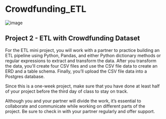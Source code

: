 # <h1>Crowdfunding_ETL</h1>

![image](https://user-images.githubusercontent.com/119762874/227399270-4da124a0-a68f-4b82-a97a-a820790f907e.png)


<h2> Project 2 - ETL with Crowdfunding Dataset</h2>


For the ETL mini project, you will work with a partner to practice building an ETL pipeline using Python, Pandas, and either Python dictionary methods or regular expressions to extract and transform the data. After you transform the data, you'll create four CSV files and use the CSV file data to create an ERD and a table schema. Finally, you’ll upload the CSV file data into a Postgres database.

Since this is a one-week project, make sure that you have done at least half of your project before the third day of class to stay on track.

Although you and your partner will divide the work, it’s essential to collaborate and communicate while working on different parts of the project. Be sure to check in with your partner regularly and offer support.


